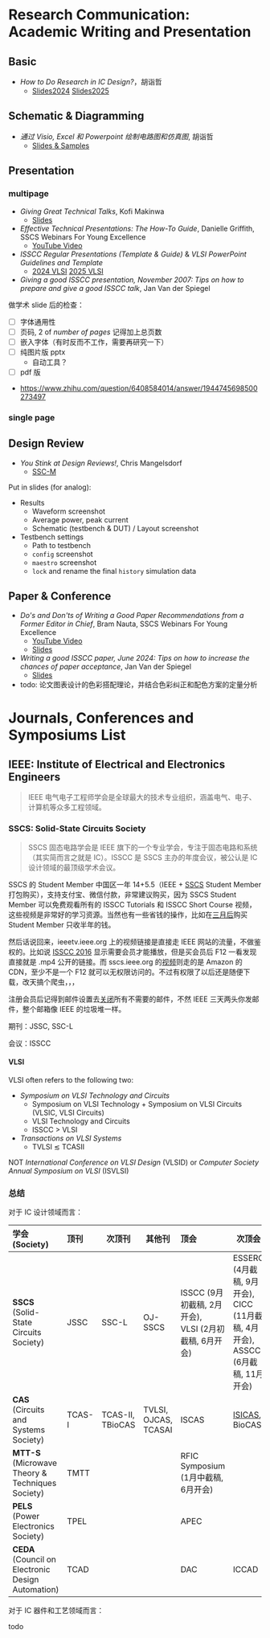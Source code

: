 # Research Communication: Academic Writing and Presentation

## Basic

- *How to Do Research in IC Design?*，胡诣哲
  - [Slides2024](https://bbs.eetop.cn/thread-962980-1-1.html) [Slides2025](https://bbs.eetop.cn/thread-992963-1-1.html) 

## Schematic & Diagramming

- *通过 Visio, Excel 和 Powerpoint 绘制电路图和仿真图*, 胡诣哲
  - [Slides & Samples](https://bbs.eetop.cn/thread-983425-5-1.html)

## Presentation

### multipage

- *Giving Great Technical Talks*, Kofi Makinwa
  - [Slides](https://ei.et.tudelft.nl/docs/Makinwa_-_Giving_Great_Talks_2023.pdf)
- *Effective Technical Presentations: The How-To Guide*, Danielle Griffith, SSCS Webinars For Young Excellence
  - [YouTube Video](https://youtu.be/TW6m4jZd4yk?t=314)
- *ISSCC Regular Presentations (Template & Guide)* & *VLSI PowerPoint Guidelines and Template*
  - [2024 VLSI](https://archive.vlsisymposium.org/24web/author-instructions/) [2025 VLSI](https://www.vlsisymposium.org/authors/)
- *Giving a good ISSCC presentation, November 2007: Tips on how to prepare and give a good ISSCC talk*, Jan Van der Spiegel

做学术 slide 后的检查：

- [ ] 字体通用性
- [ ] 页码, 2 of *number of pages* 记得加上总页数
- [ ] 嵌入字体（有时反而不工作，需要再研究一下）
- [ ] 纯图片版 pptx
  - 自动工具？
- [ ] pdf 版
- https://www.zhihu.com/question/6408584014/answer/1944745698500273497

### single page



## Design Review

- *You Stink at Design Reviews!*, Chris Mangelsdorf
  - [SSC-M](https://ieeexplore.ieee.org/document/10752736)


Put in slides (for analog): 

- Results
  - Waveform screenshot
  - Average power, peak current
  - Schematic (testbench & DUT) / Layout screenshot
- Testbench settings
  - Path to testbench
  - `config` screenshot
  - `maestro` screenshot
  - `lock` and rename the final `history` simulation data

## Paper & Conference

- *Do's and Don'ts of Writing a Good Paper Recommendations from a Former Editor in Chief*, Bram Nauta, SSCS Webinars For Young Excellence
  - [YouTube Video](https://youtu.be/atxWbgOX454?t=305)
  - [Slides](https://resourcecenter.sscs.ieee.org/education/webinars/sscsweb3099)
- *Writing a good ISSCC paper, June 2024: Tips on how to increase the chances of paper acceptance*, Jan Van der Spiegel
  - [Slides](https://submissions.mirasmart.com/ISSCC2025/PDF/ISSCC2025_WritingGoodISSCCPaper.pdf)
- todo: 论文图表设计的色彩搭配理论，并结合色彩纠正和配色方案的定量分析


# Journals, Conferences and Symposiums List

## IEEE: Institute of Electrical and Electronics Engineers

> IEEE 电气电子工程师学会是全球最大的技术专业组织，涵盖电气、电子、计算机等众多工程领域。

### SSCS: Solid-State Circuits Society

> SSCS 固态电路学会是 IEEE 旗下的一个专业学会，专注于固态电路和系统（其实简而言之就是 IC）。ISSCC 是 SSCS 主办的年度会议，被公认是 IC 设计领域的最顶级学术会议。

SSCS 的 Student Member 中国区一年 $14+$5.5（IEEE + [SSCS](https://www.ieee.org/membership-catalog/productdetail/showProductDetailPage.html?product=MEMSSC037) Student Member 打包购买），支持支付宝、微信付款，非常建议购买，因为 SSCS Student Member 可以免费观看所有的 ISSCC Tutorials 和 ISSCC Short Course 视频，这些视频是非常好的学习资源。当然也有一些省钱的操作，比如在[三月后](https://cn.ieee.org/membership_join/)购买 Student Member 只收半年的钱。

然后话说回来，ieeetv.ieee.org 上的视频链接是直接走 IEEE 网站的流量，不做鉴权的。比如说 [ISSCC 2016](https://ieeetv.ieee.org/ondemand/2016-isscc-tutorials/1702/basics-of-sar-adcs-circuits-architectures-video) 显示需要会员才能播放，但是买会员后 F12 一看发现直接就是 .mp4 公开的链接。而 sscs.ieee.org 的[视频](https://resourcecenter.sscs.ieee.org/education/short-courses/sscstut20160090)则走的是 Amazon 的 CDN，至少不是一个 F12 就可以无权限访问的。不过有权限了以后还是随便下载，改天搞个爬虫，，，

注册会员后记得到邮件设置去[关闭](https://github.com/RarityBrown/ieee-unsubscribe)所有不需要的邮件，不然 IEEE 三天两头你发邮件，整个邮箱像 IEEE 的垃圾堆一样。

期刊：JSSC, SSC-L

会议：ISSCC

#### VLSI

VLSI often refers to the following two:

- *Symposium on VLSI Technology and Circuits*
  - Symposium on VLSI Technology + Symposium on VLSI Circuits (VLSIC, VLSI Circuits)
  - VLSI Technology and Circuits
  - ISSCC > VLSI
- *Transactions on VLSI Systems*
  - TVLSI ≲ TCASII

NOT *International Conference on VLSI Design* (VLSID) or *Computer Society Annual Symposium on VLSI* (ISVLSI)

### 总结

对于 IC 设计领域而言：

| 学会 (Society)                                     | 顶刊   | 次顶刊           | 其他刊               | 顶会                                                        | 次顶会                                                       |
| :------------------------------------------------- | :----- | ---------------- | -------------------- | :---------------------------------------------------------- | ------------------------------------------------------------ |
| **SSCS** (Solid-State Circuits Society)            | JSSC   | SSC-L            | OJ-SSCS              | ISSCC (9月初截稿, 2月开会), <br />VLSI (2月初截稿, 6月开会) | ESSERC (4月截稿, 9月开会), <br />CICC (11月截稿, 4月开会), <br />ASSCC (6月截稿, 11月开会) |
| **CAS** (Circuits and Systems Society)             | TCAS-I | TCAS-II, TBioCAS | TVLSI, OJCAS, TCASAI | ISCAS                                                       | [ISICAS](https://www.zhihu.com/question/559252881/answer/2716642993), BioCAS |
| **MTT-S** (Microwave Theory & Techniques Society)  | TMTT   |                  |                      | RFIC Symposium (1月中截稿, 6月开会)                         |                                                              |
| **PELS** (Power Electronics Society)               | TPEL   |                  |                      | APEC                                                        |                                                              |
| **CEDA** (Council on Electronic Design Automation) | TCAD   |                  |                      | DAC                                                         | ICCAD                                                        |

对于 IC 器件和工艺领域而言：

todo
